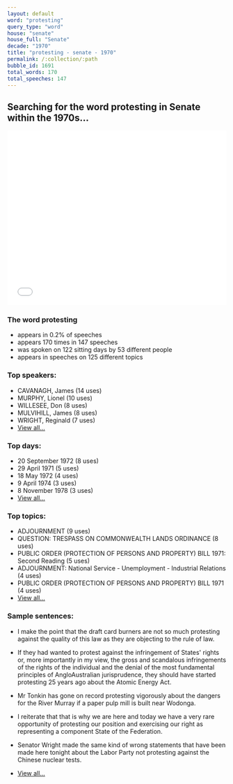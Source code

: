```yaml
---
layout: default
word: "protesting"
query_type: "word"
house: "senate"
house_full: "Senate"
decade: "1970"
title: "protesting - senate - 1970"
permalink: /:collection/:path
bubble_id: 1691
total_words: 170
total_speeches: 147
---
```



## Searching for the word **protesting** in Senate within the 1970s...

<iframe width="100%" height="400" frameborder="0" scrolling="no" src="//plot.ly/~wragge/1691.embed"></iframe>

### The word **protesting**

* appears in 0.2% of speeches
* appears 170 times in 147 speeches
* was spoken on 122 sitting days by 53 different people
* appears in speeches on 125 different topics

### Top speakers:

* CAVANAGH, James (14 uses)
* MURPHY, Lionel (10 uses)
* WILLESEE, Don (8 uses)
* MULVIHILL, James (8 uses)
* WRIGHT, Reginald (7 uses)
* [View all...](speakers/)


### Top days:

* 20 September 1972 (8 uses)
* 29 April 1971 (5 uses)
* 18 May 1972 (4 uses)
* 9 April 1974 (3 uses)
* 8 November 1978 (3 uses)
* [View all...](days/)


### Top topics:

* ADJOURNMENT (9 uses)
* QUESTION: TRESPASS ON COMMONWEALTH LANDS ORDINANCE (8 uses)
* PUBLIC ORDER (PROTECTION OF PERSONS AND PROPERTY) BILL 1971: Second Reading (5 uses)
* ADJOURNMENT: National Service - Unemployment - Industrial Relations (4 uses)
* PUBLIC ORDER (PROTECTION OF PERSONS AND PROPERTY) BILL 1971 (4 uses)
* [View all...](topics/)


### Sample sentences:

* I make the point that the draft card burners are not so much <span class="highlight">protesting</span> against the quality of this law as they are objecting to the rule of law.

* If they had wanted to protest against the infringement of States' rights or, more importantly in my view, the gross and scandalous infringements of the rights of the individual and the denial of the most fundamental principles of AngloAustralian jurisprudence, they should have started <span class="highlight">protesting</span> 25 years ago about the Atomic Energy Act.

* Mr Tonkin  has gone on record <span class="highlight">protesting</span> vigorously about the dangers for the River Murray if a paper pulp mill is built near Wodonga.

* I reiterate that that is why we are here and today we have a very rare opportunity of <span class="highlight">protesting</span> our position and exercising our right as representing a component State of the Federation.

* Senator Wright  made the same kind of wrong statements that have been made here tonight about the Labor Party not <span class="highlight">protesting</span> against the Chinese nuclear tests.

* [View all...](contexts/)
